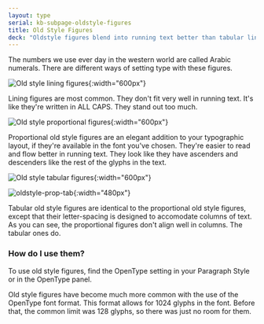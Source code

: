 ```yaml
---
layout: type
serial: kb-subpage-oldstyle-figures
title: Old Style Figures
deck: "Oldstyle figures blend into running text better than tabular lining."
---
```


The numbers we use ever day in the western world are called Arabic numerals. There are different ways of setting type with these figures.

![Old style lining figures]({{site.url}}/svg/oldstyle-lining-figures.svg "Old style lining figures"){:width="600px"}

Lining figures are most common. They don't fit very well in running text. It's like they're written in ALL CAPS. They stand out too much.

![Old style proportional figures]({{site.url}}/svg/oldstyle-proportional.svg "Old style proportional figures"){:width="600px"}


Proportional old style figures are an elegant addition to your typographic layout, if they're available in the font you've chosen. They're easier to read and flow better in running text. They look like they have ascenders and descenders like the rest of the glyphs in the text.

![Old style tabular figures]({{site.url}}/svg/oldstyle-tabular-figures.svg "Old style tabular figures"){:width="600px"}

![oldstyle-prop-tab]({{site.url}}/svg/oldstyle-prop-tab.svg "oldstyle-prop-tab"){:width="480px"}

Tabular old style figures are identical to the proportional old style figures, except that their letter-spacing is designed to accomodate columns of text. As you can see, the proportional figures don't align well in columns. The tabular ones do.

### How do I use them?

To use old style figures, find the OpenType setting in your Paragraph Style or in the OpenType panel.

Old style figures have become much more common with the use of the OpenType font format. This format allows for 1024 glyphs in the font. Before that, the common limit was 128 glyphs, so there was just no room for them.




